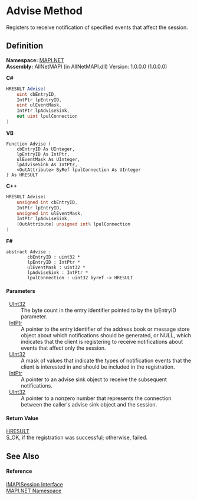 # Advise Method


Registers to receive notification of specified events that affect the session.



## Definition
**Namespace:** <a href="5bef4637-66f8-16d4-e5f4-4d0da57a1538.md">MAPI.NET</a>  
**Assembly:** AllNetMAPI (in AllNetMAPI.dll) Version: 1.0.0.0 (1.0.0.0)

**C#**
``` C#
HRESULT Advise(
	uint cbEntryID,
	IntPtr lpEntryID,
	uint ulEventMask,
	IntPtr lpAdviseSink,
	out uint lpulConnection
)
```
**VB**
``` VB
Function Advise ( 
	cbEntryID As UInteger,
	lpEntryID As IntPtr,
	ulEventMask As UInteger,
	lpAdviseSink As IntPtr,
	<OutAttribute> ByRef lpulConnection As UInteger
) As HRESULT
```
**C++**
``` C++
HRESULT Advise(
	unsigned int cbEntryID, 
	IntPtr lpEntryID, 
	unsigned int ulEventMask, 
	IntPtr lpAdviseSink, 
	[OutAttribute] unsigned int% lpulConnection
)
```
**F#**
``` F#
abstract Advise : 
        cbEntryID : uint32 * 
        lpEntryID : IntPtr * 
        ulEventMask : uint32 * 
        lpAdviseSink : IntPtr * 
        lpulConnection : uint32 byref -> HRESULT 
```



#### Parameters
<dl><dt>  <a href="https://learn.microsoft.com/dotnet/api/system.uint32" target="_blank" rel="noopener noreferrer">UInt32</a></dt><dd>The byte count in the entry identifier pointed to by the lpEntryID parameter.</dd><dt>  <a href="https://learn.microsoft.com/dotnet/api/system.intptr" target="_blank" rel="noopener noreferrer">IntPtr</a></dt><dd>A pointer to the entry identifier of the address book or message store object about which notifications should be generated, or NULL, which indicates that the client is registering to receive notifications about events that affect only the session.</dd><dt>  <a href="https://learn.microsoft.com/dotnet/api/system.uint32" target="_blank" rel="noopener noreferrer">UInt32</a></dt><dd>A mask of values that indicate the types of notification events that the client is interested in and should be included in the registration.</dd><dt>  <a href="https://learn.microsoft.com/dotnet/api/system.intptr" target="_blank" rel="noopener noreferrer">IntPtr</a></dt><dd>A pointer to an advise sink object to receive the subsequent notifications.</dd><dt>  <a href="https://learn.microsoft.com/dotnet/api/system.uint32" target="_blank" rel="noopener noreferrer">UInt32</a></dt><dd>A pointer to a nonzero number that represents the connection between the caller's advise sink object and the session.</dd></dl>

#### Return Value
<a href="50596607-a328-ef10-6ea9-0448fbb7d197.md">HRESULT</a>  
S_OK, if the registration was successful; otherwise, failed.

## See Also


#### Reference
<a href="d28ec202-b730-fb1f-42ac-5545b0b43d47.md">IMAPISession Interface</a>  
<a href="5bef4637-66f8-16d4-e5f4-4d0da57a1538.md">MAPI.NET Namespace</a>  
